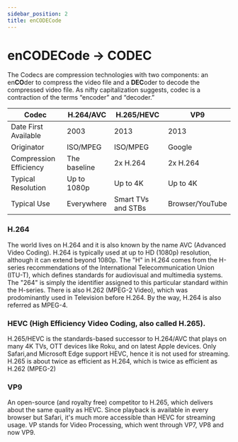 ```yaml
---
sidebar_position: 2
title: enCODECode
---
```


# enCODECode -> CODEC

The Codecs are compression technologies with two components: an en**CO**der to compress the video file and a **DEC**oder to decode the compressed video file. As nifty capitalization suggests, codec is a contraction of the terms “encoder” and “decoder.”

| Codec                   | H.264/AVC      | H.265/HEVC         | VP9              |
|-------------------------|----------------|--------------------|------------------|
| Date First Available    | 2003           | 2013               | 2013             |
| Originator              | ISO/MPEG       | ISO/MPEG           | Google           |
| Compression Efficiency  | The baseline   | 2x H.264           | 2x H.264         |
| Typical Resolution      | Up to 1080p    | Up to 4K           | Up to 4K         |
| Typical Use             | Everywhere     | Smart TVs and STBs | Browser/YouTube  |

### H.264

The world lives on H.264 and it is also known by the name AVC (Advanced Video Coding). H.264 is typically used at up to HD (1080p) resolution, although it can extend beyond 1080p. 
The "H" in H.264 comes from the H-series recommendations of the International Telecommunication Union (ITU-T), which defines standards for audiovisual and multimedia systems. The "264" is simply the identifier assigned to this particular standard within the H-series.
There is also H.262 (MPEG-2 Video), which was prodominantly used in Television before H.264. By the way, H.264 is also referred as MPEG-4.

### HEVC (High Efficiency Video Coding, also called H.265).

H.265/HEVC is the standards-based successor to H.264/AVC that plays on many 4K TVs, OTT devices like Roku, and on latest Apple devices. Only Safari,and Microsoft Edge support HEVC, hence it is not used for streaming. H.265 is about twice as efficient as H.264, which is twice as efficient as H.262 (MPEG-2)

### VP9

An open-source (and royalty free) competitor to H.265, which delivers about the same quality as HEVC. Since playback is available in every browser but Safari, it's much more accessible than HEVC for streaming usage. VP stands for Video Processing, which went through VP7, VP8 and now VP9.